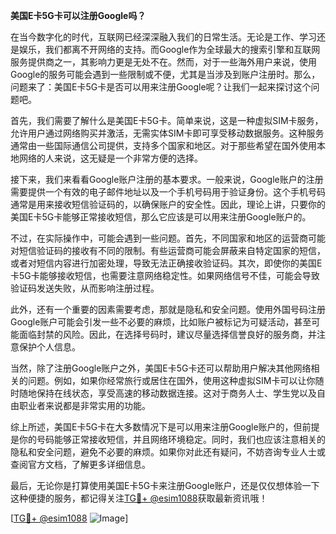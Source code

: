 **美国E卡5G卡可以注册Google吗？**

在当今数字化的时代，互联网已经深深融入我们的日常生活。无论是工作、学习还是娱乐，我们都离不开网络的支持。而Google作为全球最大的搜索引擎和互联网服务提供商之一，其影响力更是无处不在。然而，对于一些海外用户来说，使用Google的服务可能会遇到一些限制或不便，尤其是当涉及到账户注册时。那么，问题来了：美国E卡5G卡是否可以用来注册Google呢？让我们一起来探讨这个问题吧。

首先，我们需要了解什么是美国E卡5G卡。简单来说，这是一种虚拟SIM卡服务，允许用户通过网络购买并激活，无需实体SIM卡即可享受移动数据服务。这种服务通常由一些国际通信公司提供，支持多个国家和地区。对于那些希望在国外使用本地网络的人来说，这无疑是一个非常方便的选择。

接下来，我们来看看Google账户注册的基本要求。一般来说，Google账户的注册需要提供一个有效的电子邮件地址以及一个手机号码用于验证身份。这个手机号码通常是用来接收短信验证码的，以确保账户的安全性。因此，理论上讲，只要你的美国E卡5G卡能够正常接收短信，那么它应该是可以用来注册Google账户的。

不过，在实际操作中，可能会遇到一些问题。首先，不同国家和地区的运营商可能对短信验证码的接收有不同的限制。有些运营商可能会屏蔽来自特定国家的短信，或者对短信内容进行加密处理，导致无法正确接收验证码。其次，即使你的美国E卡5G卡能够接收短信，也需要注意网络稳定性。如果网络信号不佳，可能会导致验证码发送失败，从而影响注册过程。

此外，还有一个重要的因素需要考虑，那就是隐私和安全问题。使用外国号码注册Google账户可能会引发一些不必要的麻烦，比如账户被标记为可疑活动，甚至可能面临封禁的风险。因此，在选择号码时，建议尽量选择信誉良好的服务商，并注意保护个人信息。

当然，除了注册Google账户之外，美国E卡5G卡还可以帮助用户解决其他网络相关的问题。例如，如果你经常旅行或居住在国外，使用这种虚拟SIM卡可以让你随时随地保持在线状态，享受高速的移动数据连接。这对于商务人士、学生党以及自由职业者来说都是非常实用的功能。

综上所述，美国E卡5G卡在大多数情况下是可以用来注册Google账户的，但前提是你的号码能够正常接收短信，并且网络环境稳定。同时，我们也应该注意相关的隐私和安全问题，避免不必要的麻烦。如果你对此还有疑问，不妨咨询专业人士或查阅官方文档，了解更多详细信息。

最后，无论你是打算使用美国E卡5G卡来注册Google账户，还是仅仅想体验一下这种便捷的服务，都记得关注[TG💪+ @esim1088](https://t.me/s/esim1088)获取最新资讯哦！

[[TG💪+ @esim1088](https://t.me/s/esim1088) ![Image](https://i.postimg.cc/4NQfJmqS/Snipaste-2025-05-13-00-14-12.png)]